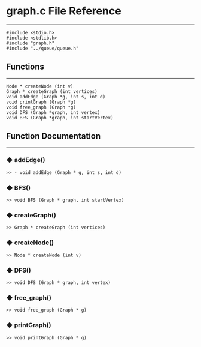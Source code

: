 # graph.c File Reference
---
```
#include <stdio.h>
#include <stdlib.h>
#include "graph.h"
#include "../queue/queue.h"
```

## Functions
---
```
Node * createNode (int v)
Graph * createGraph (int vertices)
void addEdge (Graph *g, int s, int d)
void printGraph (Graph *g)
void free_graph (Graph *g)
void DFS (Graph *graph, int vertex)
void BFS (Graph *graph, int startVertex)
```

## Function Documentation
---
### ◆ addEdge()
```	
>> - void addEdge (Graph * g, int s, int d)	
```

### ◆ BFS()
```
>> void BFS (Graph * graph, int startVertex)	
```

### ◆ createGraph()
```
>> Graph * createGraph (int vertices)	
```

### ◆ createNode()
```
>> Node * createNode (int v)
```

### ◆ DFS()
```
>> void DFS (Graph * graph, int vertex)
```

### ◆ free_graph()
```
>> void free_graph (Graph * g)
```

### ◆ printGraph()
```
>> void printGraph (Graph * g)
```
